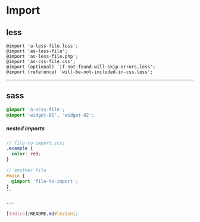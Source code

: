 # Import

## less

```less
@import 'a-less-file.less';
@import 'as-less-file';
@import 'as-less-file.php';
@import 'as-css-file.css';
@import (optional) 'if-not-found-will-skip-errors.less';
@import (reference) 'will-be-not-included-in-css.less';
```

----

## sass

```scss
@import 'a-scss-file';
@import 'widget-01', 'widget-02';
```

##### nested imports

```scss
// file-to-import.scss
.example {
  color: red;
}

// another file
#main {
  @import 'file-to-import';
}
``

---

[Indice](README.md#lezioni)
